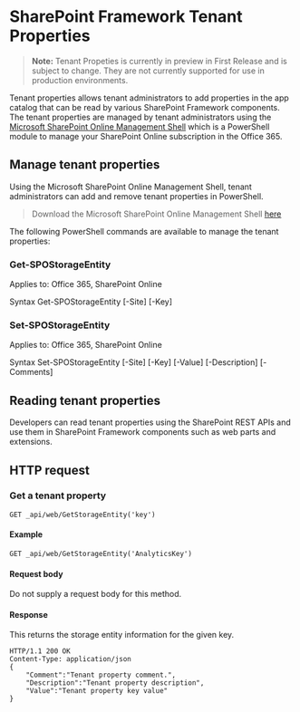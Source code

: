 # SharePoint Framework Tenant Properties

>**Note:** Tenant Propeties is currently in preview in First Release and is subject to change. They are not currently supported for use in production environments.

Tenant properties allows tenant administrators to add properties in the app catalog that can be read by various SharePoint Framework components. The tenant properties are managed by tenant administrators using the [Microsoft SharePoint Online Management Shell](https://technet.microsoft.com/en-us/library/fp161372.aspx) which is a PowerShell module to manage your SharePoint Online subscription in the Office 365.

## Manage tenant properties

Using the Microsoft SharePoint Online Management Shell, tenant administrators can add and remove tenant properties in PowerShell. 

> Download the Microsoft SharePoint Online Management Shell [here](https://www.microsoft.com/en-us/download/details.aspx?id=35588)

The following PowerShell commands are available to manage the tenant properties:

### Get-SPOStorageEntity
Applies to: Office 365, SharePoint Online

Syntax
Get-SPOStorageEntity [-Site] <AppCatalogSiteURL> [-Key] <String>

### Set-SPOStorageEntity
Applies to: Office 365, SharePoint Online

Syntax
Set-SPOStorageEntity [-Site] <AppCatalogSiteURL> [-Key] <String> [-Value] <String> [-Description] <String> [-Comments] <String>

## Reading tenant properties

Developers can read tenant properties using the SharePoint REST APIs and use them in SharePoint Framework components such as web parts and extensions.

## HTTP request

### Get a tenant property

```
GET _api/web/GetStorageEntity('key')
```

#### Example

```http
GET _api/web/GetStorageEntity('AnalyticsKey')
```
#### Request body

Do not supply a request body for this method.

#### Response

This returns the storage entity information for the given key.

```http
HTTP/1.1 200 OK
Content-Type: application/json
{
    "Comment":"Tenant property comment.",
    "Description":"Tenant property description",
    "Value":"Tenant property key value"
}
```

